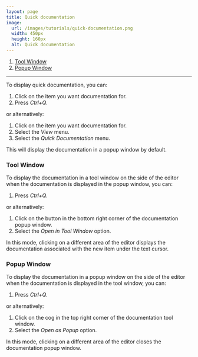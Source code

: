 ```yaml
---
layout: page
title: Quick documentation
image:
  url: /images/tutorials/quick-documentation.png
  width: 450px
  height: 160px
  alt: Quick documentation
---
```


1.  [Tool Window](#tool-window)
1.  [Popup Window](#popup-window)

-----

To display quick documentation, you can:

1.  Click on the item you want documentation for.
1.  Press *Ctrl+Q*.

or alternatively:

1.  Click on the item you want documentation for.
1.  Select the *View* menu.
1.  Select the *Quick Documentation* menu.

This will display the documentation in a popup window by default.

### Tool Window

To display the documentation in a tool window on the side of the editor when
the documentation is displayed in the popup window, you can:

1.  Press *Ctrl+Q*.

or alternatively:

1.  Click on the button in the bottom right corner of the documentation popup
    window.
1.  Select the *Open in Tool Window* option.

In this mode, clicking on a different area of the editor displays the
documentation associated with the new item under the text cursor.

### Popup Window

To display the documentation in a popup window on the side of the editor when
the documentation is displayed in the tool window, you can:

1.  Press *Ctrl+Q*.

or alternatively:

1.  Click on the cog in the top right corner of the documentation tool
    window.
1.  Select the *Open as Popup* option.

In this mode, clicking on a different area of the editor closes the
documentation popup window.
